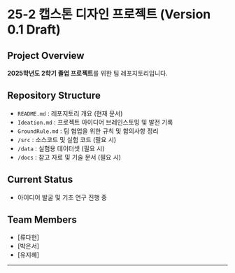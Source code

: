 # 25-2 캡스톤 디자인 프로젝트 (Version 0.1 Draft)

## Project Overview
**2025학년도 2학기 졸업 프로젝트**를 위한 팀 레포지토리입니다.  

## Repository Structure
- `README.md` : 레포지토리 개요 (현재 문서)
- `Ideation.md` : 프로젝트 아이디어 브레인스토밍 및 발전 기록
- `GroundRule.md` : 팀 협업을 위한 규칙 및 합의사항 정리
- `/src` : 소스코드 및 실험 코드 (필요 시)
- `/data` : 실험용 데이터셋 (필요 시)
- `/docs` : 참고 자료 및 기술 문서 (필요 시)

## Current Status 
- 아이디어 발굴 및 기초 연구 진행 중  

## Team Members
- [류다현]
- [박은서]
- [유지혜]

---
